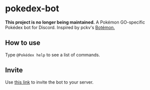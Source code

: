 # pokedex-bot
**This project is no longer being maintained.**
A Pokémon GO-specific Pokédex bot for Discord. Inspired by pckv's [Botémon.](https://bots.discord.pw/bots/203868728884985857)

## How to use
Type `@Pokédex help` to see a list of commands.

## Invite
Use [this link](https://discordapp.com/oauth2/authorize?client_id=276636021427404811&scope=bot) to invite the bot to your server.
